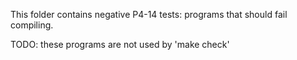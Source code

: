 This folder contains negative P4-14 tests: programs that should fail compiling.

TODO: these programs are not used by 'make check'
